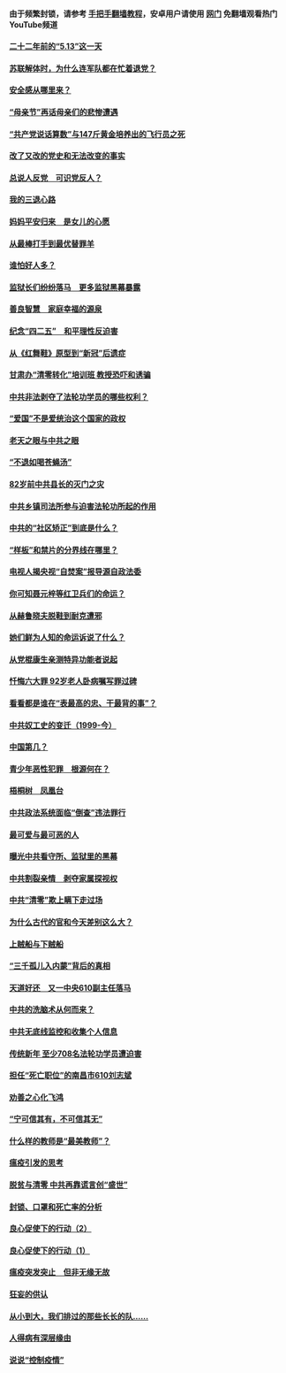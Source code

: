 #### 由于频繁封锁，请参考 [手把手翻墙教程](https://github.com/gfw-breaker/guides/wiki/)，安卓用户请使用 [网门](https://github.com/gfw-breaker/nogfw/blob/master/dl.md?t=05121301) 免翻墙观看热门YouTube频道 

#### [二十二年前的“5.13”这一天](../pages/19/424814.md?t=05121301) 

#### [苏联解体时，为什么连军队都在忙着退党？](../pages/19/424335.md?t=05121301) 

#### [安全感从哪里来？](../pages/19/424336.md?t=05121301) 

#### [“母亲节”再话母亲们的悲惨遭遇](../pages/19/424234.md?t=05121301) 

#### [“共产党说话算数”与147斤黄金培养出的飞行员之死](../pages/19/424115.md?t=05121301) 

#### [改了又改的党史和无法改变的事实](../pages/19/424037.md?t=05121301) 

#### [总说人反党　可识党反人？](../pages/19/423820.md?t=05121301) 

#### [我的三退心路](../pages/19/423876.md?t=05121301) 

#### [妈妈平安归来　是女儿的心愿](../pages/19/423947.md?t=05121301) 

#### [从最棒打手到最优替罪羊](../pages/19/423819.md?t=05121301) 

#### [谁怕好人多？](../pages/19/423774.md?t=05121301) 

#### [监狱长们纷纷落马　更多监狱黑幕暴露](../pages/19/423787.md?t=05121301) 

#### [善良智慧　家庭幸福的源泉](../pages/19/423632.md?t=05121301) 

#### [纪念“四二五”　和平理性反迫害](../pages/19/423660.md?t=05121301) 

#### [从《红舞鞋》原型到“新冠”后遗症](../pages/19/423509.md?t=05121301) 

#### [甘肃办“清零转化”培训班 教授恐吓和诱骗](../pages/19/423498.md?t=05121301) 

#### [中共非法剥夺了法轮功学员的哪些权利？](../pages/19/423392.md?t=05121301) 

#### [“爱国”不是爱统治这个国家的政权](../pages/19/423029.md?t=05121301) 

#### [老天之眼与中共之眼](../pages/19/423378.md?t=05121301) 

#### [“不退如喝苍蝇汤”](../pages/19/423287.md?t=05121301) 

#### [82岁前中共县长的灭门之灾](../pages/19/423055.md?t=05121301) 

#### [中共乡镇司法所参与迫害法轮功所起的作用](../pages/19/423064.md?t=05121301) 

#### [中共的“社区矫正”到底是什么？](../pages/19/422870.md?t=05121301) 

#### [“样板”和禁片的分界线在哪里？](../pages/19/422704.md?t=05121301) 

#### [电视人揭央视“自焚案”报导源自政法委](../pages/19/422770.md?t=05121301) 

#### [你可知聂元梓等红卫兵们的命运？](../pages/19/422848.md?t=05121301) 

#### [从赫鲁晓夫脱鞋到耐克遭邪](../pages/19/422826.md?t=05121301) 

#### [她们鲜为人知的命运诉说了什么？](../pages/19/422754.md?t=05121301) 

#### [从党棍康生亲测特异功能者说起](../pages/19/422657.md?t=05121301) 

#### [忏悔六大罪 92岁老人卧病嘱写罪过碑](../pages/19/422750.md?t=05121301) 

#### [看看都是谁在“表最高的忠、干最背的事”？](../pages/19/422703.md?t=05121301) 

#### [中共奴工史的变迁（1999-今）](../pages/19/422656.md?t=05121301) 

#### [中国第几？](../pages/19/422496.md?t=05121301) 

#### [青少年恶性犯罪　根源何在？](../pages/19/422449.md?t=05121301) 

#### [梧桐树　凤凰台](../pages/19/422442.md?t=05121301) 

#### [中共政法系统面临“倒查”违法罪行](../pages/19/422497.md?t=05121301) 

#### [最可爱与最可恶的人](../pages/19/422448.md?t=05121301) 

#### [曝光中共看守所、监狱里的黑幕](../pages/19/422390.md?t=05121301) 

#### [中共割裂亲情　剥夺家属探视权](../pages/19/422364.md?t=05121301) 

#### [中共“清零”欺上瞒下走过场](../pages/19/422306.md?t=05121301) 

#### [为什么古代的官和今天差别这么大？](../pages/19/422228.md?t=05121301) 

#### [上贼船与下贼船](../pages/19/422276.md?t=05121301) 

#### [“三千孤儿入内蒙”背后的真相](../pages/19/422229.md?t=05121301) 

#### [天道好还　又一中央610副主任落马](../pages/19/422155.md?t=05121301) 

#### [中共的洗脑术从何而来？](../pages/19/422154.md?t=05121301) 

#### [中共无底线监控和收集个人信息](../pages/19/422039.md?t=05121301) 

#### [传统新年 至少708名法轮功学员遭迫害](../pages/19/421946.md?t=05121301) 

#### [担任“死亡职位”的南昌市610刘志斌](../pages/19/421957.md?t=05121301) 

#### [劝善之心化飞鸿](../pages/19/421164.md?t=05121301) 

#### [“宁可信其有，不可信其无”](../pages/19/421691.md?t=05121301) 

#### [什么样的教师是“最美教师”？](../pages/19/421755.md?t=05121301) 

#### [瘟疫引发的思考](../pages/19/421594.md?t=05121301) 

#### [脱贫与清零 中共再靠谎言创“盛世”](../pages/19/421590.md?t=05121301) 

#### [封锁、口罩和死亡率的分析](../pages/19/421495.md?t=05121301) 

#### [良心促使下的行动（2）](../pages/19/421361.md?t=05121301) 

#### [良心促使下的行动（1）](../pages/19/421302.md?t=05121301) 

#### [瘟疫突发突止　但非无缘无故](../pages/19/421281.md?t=05121301) 

#### [狂妄的供认](../pages/19/421199.md?t=05121301) 

#### [从小到大，我们排过的那些长长的队……](../pages/19/421243.md?t=05121301) 

#### [人得病有深层缘由](../pages/19/420864.md?t=05121301) 

#### [说说“控制疫情”](../pages/19/420831.md?t=05121301) 

